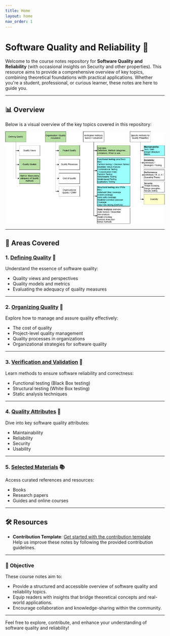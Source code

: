 ```yaml
---
title: Home
layout: home
nav_order: 1
---
```


# Software Quality and Reliability 📘

Welcome to the course notes repository for **Software Quality and Reliability** (with occasional insights on Security and other properties). 
This resource aims to provide a comprehensive overview of key topics, combining theoretical foundations with practical applications. Whether you're a student, professional, or curious learner, these notes are here to guide you.

---

## 📊 Overview  

Below is a visual overview of the key topics covered in this repository:

![Overview of Topics](images/overview.png)  

---

## 📂 Areas Covered  

### 1. [Defining Quality](/sqrbok/definition/) 👥  
Understand the essence of software quality:  
- Quality views and perspectives  
- Quality models and metrics  
- Evaluating the adequacy of quality measures  

---

### 2. [Organizing Quality](/sqrbok/organization/) 🔄  
Explore how to manage and assure quality effectively:  
- The cost of quality  
- Project-level quality management  
- Quality processes in organizations  
- Organizational strategies for software quality  

---

### 3. [Verification and Validation](/sqrbok/verification/) 📏  
Learn methods to ensure software reliability and correctness:  
- Functional testing (Black Box testing)  
- Structural testing (White Box testing)  
- Static analysis techniques  

---

### 4. [Quality Attributes](/sqrbok/attributes/) 🧩  
Dive into key software quality attributes:  
- Maintainability  
- Reliability  
- Security  
- Usability  

---

### 5. [Selected Materials](/sqrbok/material/) 📚  
Access curated references and resources:  
- Books  
- Research papers  
- Guides and online courses  

---

## 🛠️ Resources  

- **Contribution Template**: [Get started with the contribution template](/sqrbok/template/)  
  Help us improve these notes by following the provided contribution guidelines.

---

### 🎯 Objective  

These course notes aim to:  
- Provide a structured and accessible overview of software quality and reliability topics.  
- Equip readers with insights that bridge theoretical concepts and real-world applications.  
- Encourage collaboration and knowledge-sharing within the community.

---

Feel free to explore, contribute, and enhance your understanding of software quality and reliability!